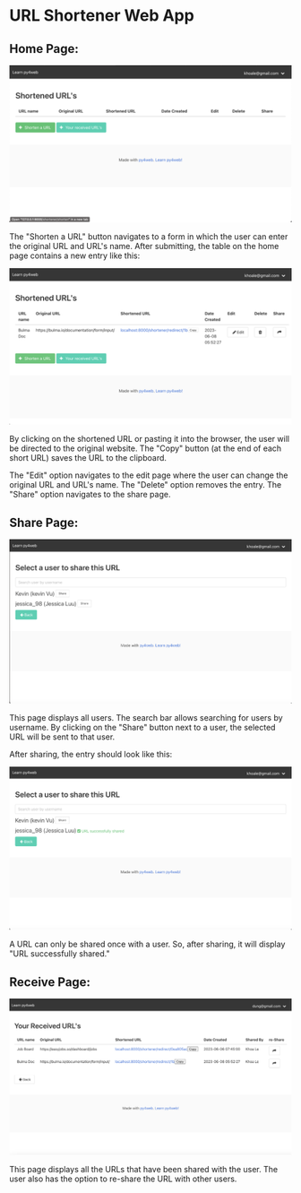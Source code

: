 # URL Shortener Web App

## Home Page:

![Example Photo](images/homepage1.png)

The "Shorten a URL" button navigates to a form in which the user can enter the original URL and URL's name. After submitting, the table on the home page contains a new entry like this:

![Example Photo](images/homepage2.png)

By clicking on the shortened URL or pasting it into the browser, the user will be directed to the original website. The "Copy" button (at the end of each short URL) saves the URL to the clipboard.

The "Edit" option navigates to the edit page where the user can change the original URL and URL's name.
The "Delete" option removes the entry.
The "Share" option navigates to the share page.

## Share Page:

![Example Photo](images/sharepage1.png)

This page displays all users.
The search bar allows searching for users by username.
By clicking on the "Share" button next to a user, the selected URL will be sent to that user.

After sharing, the entry should look like this:

![Example Photo](images/sharepage2.png)

A URL can only be shared once with a user. So, after sharing, it will display "URL successfully shared."

## Receive Page:

![Example Photo](images/receivepage1.png)

This page displays all the URLs that have been shared with the user.
The user also has the option to re-share the URL with other users.
